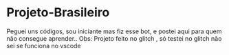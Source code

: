 # Projeto-Brasileiro
Peguei uns códigos, sou iniciante mas fiz esse bot, e postei aqui para quem não consegue aprender..
Obs: Projeto feito no  glitch , só testei no glitch não sei se funciona no vscode
